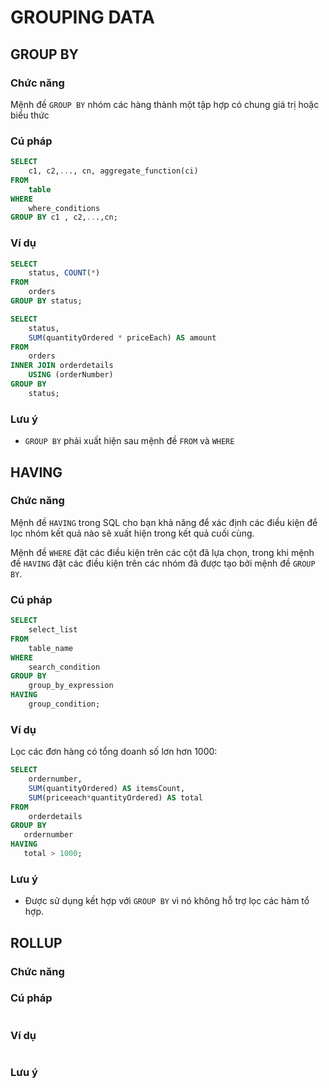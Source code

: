 # GROUPING DATA



## GROUP BY

### Chức năng
Mệnh đề `GROUP BY` nhóm các hàng thành một tập hợp có chung giá trị hoặc biểu thức



### Cú pháp

```SQL
SELECT 
    c1, c2,..., cn, aggregate_function(ci)
FROM
    table
WHERE
    where_conditions
GROUP BY c1 , c2,...,cn;
```



### Ví dụ

```SQL
SELECT 
    status, COUNT(*)
FROM
    orders
GROUP BY status;
```

```SQL
SELECT 
    status, 
    SUM(quantityOrdered * priceEach) AS amount
FROM
    orders
INNER JOIN orderdetails 
    USING (orderNumber)
GROUP BY 
    status;
```



### Lưu ý
- `GROUP BY` phải xuất hiện sau mệnh đề `FROM` và `WHERE`



## HAVING

### Chức năng
Mệnh đề `HAVING` trong SQL cho bạn khả năng để xác định các điều kiện để lọc nhóm kết quả nào sẽ xuất hiện trong kết quả cuối cùng.

Mệnh đề `WHERE` đặt các điều kiện trên các cột đã lựa chọn, trong khi mệnh đề `HAVING` đặt các điều kiện trên các nhóm đã được tạo bởi mệnh đề `GROUP BY`.



### Cú pháp

```SQL
SELECT 
    select_list
FROM 
    table_name
WHERE 
    search_condition
GROUP BY 
    group_by_expression
HAVING 
    group_condition;
```



### Ví dụ

Lọc các đơn hàng có tổng doanh số lơn hơn 1000:

```SQL
SELECT 
    ordernumber,
    SUM(quantityOrdered) AS itemsCount,
    SUM(priceeach*quantityOrdered) AS total
FROM
    orderdetails
GROUP BY 
   ordernumber
HAVING 
   total > 1000;
```

### Lưu ý
- Được sử dụng kết hợp với `GROUP BY` vì nó không hỗ trợ lọc các hàm tổ hợp.



## ROLLUP

### Chức năng


### Cú pháp

```SQL

```

### Ví dụ

```SQL

```

### Lưu ý
